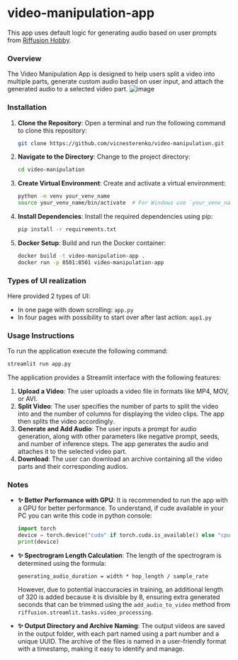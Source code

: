 # video-manipulation-app

This app uses default logic for generating audio based on user prompts from [Riffusion Hobby](https://github.com/riffusion/riffusion-hobby).

### Overview

The Video Manipulation App is designed to help users split a video into multiple parts, generate custom audio based on user input, and attach the generated audio to a selected video part.
![image](https://github.com/user-attachments/assets/b5936466-5b93-488a-ac31-3309a9d21380)

### Installation

1. **Clone the Repository**: Open a terminal and run the following command to clone this repository:

   ```bash
   git clone https://github.com/vicnesterenko/video-manipulation.git
   ```

2. **Navigate to the Directory**: Change to the project directory:

   ```bash
   cd video-manipulation
   ```

3. **Create Virtual Environment**: Create and activate a virtual environment:

   ```bash
   python -m venv your_venv_name
   source your_venv_name/bin/activate  # For Windows use `your_venv_name\Scripts\activate`
   ```

4. **Install Dependencies**: Install the required dependencies using pip:

   ```bash
   pip install -r requirements.txt
   ```

5. **Docker Setup**: Build and run the Docker container:

   ```bash
   docker build -t video-manipulation-app .
   docker run -p 8501:8501 video-manipulation-app
   ```
### Types of UI realization
Here provided 2 types of UI:
- In one page with down scrolling: `app.py`
- In four pages with possibility to start over after last action: `app1.py`

### Usage Instructions

To run the application execute the following command:

 ```bash
 streamlit run app.py                     
 ```

The application provides a Streamlit interface with the following features:

1. **Upload a Video**: The user uploads a video file in formats like MP4, MOV, or AVI.
2. **Split Video**: The user specifies the number of parts to split the video into and the number of columns for displaying the video clips. The app then splits the video accordingly.
3. **Generate and Add Audio**: The user inputs a prompt for audio generation, along with other parameters like negative prompt, seeds, and number of inference steps. The app generates the audio and attaches it to the selected video part.
4. **Download**: The user can download an archive containing all the video parts and their corresponding audios.


### Notes

- **✨ Better Performance with GPU**: It is recommended to run the app with a GPU for better performance. To understand, if cude available in your PC you can write this code in python console:
  ```python
  import torch
  device = torch.device("cuda" if torch.cuda.is_available() else "cpu")
  print(device)
  ```
- **✨ Spectrogram Length Calculation**: The length of the spectrogram is determined using the formula:

  ```text
  generating_audio_duration = width * hop_length / sample_rate
  ```

  However, due to potential inaccuracies in training, an additional length of 320 is added because it is divisible by 8, ensuring extra generated seconds that can be trimmed using the `add_audio_to_video` method from `riffusion.streamlit.tasks.video_processing`.

- **✨ Output Directory and Archive Naming**: The output videos are saved in the output folder, with each part named using a part number and a unique UUID. The archive of the files is named in a user-friendly format with a timestamp, making it easy to identify and manage.
